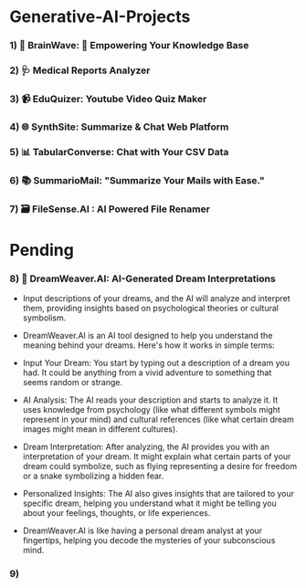 # Generative-AI-Projects

### 1) 🧠 BrainWave: 🤖 Empowering Your Knowledge Base
### 2) 🩺 Medical Reports Analyzer
### 3) 📹 EduQuizer: Youtube Video Quiz Maker
### 4) 🌐 SynthSite: Summarize & Chat Web Platform
### 5) 📊 TabularConverse: Chat with Your CSV Data
### 6) 📚 SummarioMail: "Summarize Your Mails with Ease."
### 7) 🗃️ FileSense.AI : AI Powered File Renamer

# Pending
### 8) 🛌 DreamWeaver.AI: AI-Generated Dream Interpretations
- Input descriptions of your dreams, and the AI will analyze and interpret them, providing insights based on psychological theories or cultural symbolism.

- DreamWeaver.AI is an AI tool designed to help you understand the meaning behind your dreams. Here's how it works in simple terms:

- Input Your Dream: You start by typing out a description of a dream you had. It could be anything from a vivid adventure to something that seems random or strange.

- AI Analysis: The AI reads your description and starts to analyze it. It uses knowledge from psychology (like what different symbols might represent in your mind) and cultural references (like what certain dream images might mean in different cultures).

- Dream Interpretation: After analyzing, the AI provides you with an interpretation of your dream. It might explain what certain parts of your dream could symbolize, such as flying representing a desire for freedom or a snake symbolizing a hidden fear.

- Personalized Insights: The AI also gives insights that are tailored to your specific dream, helping you understand what it might be telling you about your feelings, thoughts, or life experiences.

- DreamWeaver.AI is like having a personal dream analyst at your fingertips, helping you decode the mysteries of your subconscious mind.

### 9) 
